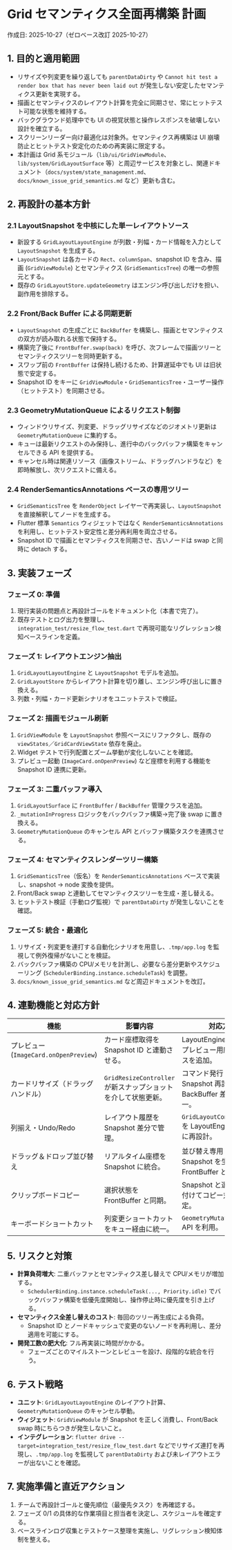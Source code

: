 # Grid セマンティクス全面再構築 計画
作成日: 2025-10-27（ゼロベース改訂 2025-10-27）

## 1. 目的と適用範囲
- リサイズや列変更を繰り返しても `parentDataDirty` や `Cannot hit test a render box that has never been laid out` が発生しない安定したセマンティクス更新を実現する。  
- 描画とセマンティクスのレイアウト計算を完全に同期させ、常にヒットテスト可能な状態を維持する。  
- バックグラウンド処理中でも UI の視覚状態と操作レスポンスを破壊しない設計を確立する。  
- スクリーンリーダー向け最適化は対象外。セマンティクス再構築は UI 崩壊防止とヒットテスト安定化のための再実装に限定する。  
- 本計画は Grid 系モジュール（`lib/ui/GridViewModule`、`lib/system/GridLayoutSurface` 等）と周辺サービスを対象とし、関連ドキュメント（`docs/system/state_management.md`、`docs/known_issue_grid_semantics.md` など）更新も含む。

## 2. 再設計の基本方針
### 2.1 LayoutSnapshot を中核にした単一レイアウトソース
- 新設する `GridLayoutLayoutEngine` が列数・列幅・カード情報を入力として `LayoutSnapshot` を生成する。  
- `LayoutSnapshot` は各カードの `Rect`、`columnSpan`、snapshot ID を含み、描画 (`GridViewModule`) とセマンティクス (`GridSemanticsTree`) の唯一の参照元とする。  
- 既存の `GridLayoutStore.updateGeometry` はエンジン呼び出しだけを担い、副作用を排除する。

### 2.2 Front/Back Buffer による同期更新
- `LayoutSnapshot` の生成ごとに `BackBuffer` を構築し、描画とセマンティクスの双方が読み取れる状態で保持する。  
- 構築完了後に `FrontBuffer.swap(back)` を呼び、次フレームで描画ツリーとセマンティクスツリーを同時更新する。  
- スワップ前の `FrontBuffer` は保持し続けるため、計算遅延中でも UI は旧状態で安定する。  
- Snapshot ID をキーに `GridViewModule`・`GridSemanticsTree`・ユーザー操作（ヒットテスト）を同期させる。

### 2.3 GeometryMutationQueue によるリクエスト制御
- ウィンドウリサイズ、列変更、ドラッグリサイズなどのジオメトリ更新は `GeometryMutationQueue` に集約する。  
- キューは最新リクエストのみ保持し、進行中のバックバッファ構築をキャンセルできる API を提供する。  
- キャンセル時は関連リソース（画像ストリーム、ドラッグハンドラなど）を即時解放し、次リクエストに備える。

### 2.4 RenderSemanticsAnnotations ベースの専用ツリー
- `GridSemanticsTree` を `RenderObject` レイヤーで再実装し、`LayoutSnapshot` を直接解釈してノードを生成する。  
- Flutter 標準 `Semantics` ウィジェットではなく `RenderSemanticsAnnotations` を利用し、ヒットテスト安定性と差分再利用を両立させる。  
- Snapshot ID で描画とセマンティクスを同期させ、古いノードは swap と同時に detach する。

## 3. 実装フェーズ
### フェーズ 0: 準備
1. 現行実装の問題点と再設計ゴールをドキュメント化（本書で完了）。  
2. 既存テストとログ出力を整理し、`integration_test/resize_flow_test.dart` で再現可能なリグレッション検知ベースラインを定義。

### フェーズ 1: レイアウトエンジン抽出
1. `GridLayoutLayoutEngine` と `LayoutSnapshot` モデルを追加。  
2. `GridLayoutStore` からレイアウト計算を切り離し、エンジン呼び出しに置き換える。  
3. 列数・列幅・カード更新シナリオをユニットテストで検証。

### フェーズ 2: 描画モジュール刷新
1. `GridViewModule` を `LayoutSnapshot` 参照ベースにリファクタし、既存の `viewStates`／`GridCardViewState` 依存を廃止。  
2. Widget テストで行列配置とズーム挙動が変化しないことを確認。  
3. プレビュー起動 (`ImageCard.onOpenPreview`) など座標を利用する機能を Snapshot ID 連携に更新。

### フェーズ 3: 二重バッファ導入
1. `GridLayoutSurface` に `FrontBuffer` / `BackBuffer` 管理クラスを追加。  
2. `_mutationInProgress` ロジックをバックバッファ構築→完了後 swap に置き換える。  
3. `GeometryMutationQueue` のキャンセル API とバッファ構築タスクを連携させる。

### フェーズ 4: セマンティクスレンダーツリー構築
1. `GridSemanticsTree`（仮名）を `RenderSemanticsAnnotations` ベースで実装し、snapshot -> node 変換を提供。  
2. Front/Back swap と連動してセマンティクスツリーを生成・差し替える。  
3. ヒットテスト検証（手動ログ監視）で `parentDataDirty` が発生しないことを確認。

### フェーズ 5: 統合・最適化
1. リサイズ・列変更を連打する自動化シナリオを用意し、`.tmp/app.log` を監視して例外復帰がないことを検証。  
2. バックバッファ構築の CPU/メモリを計測し、必要なら差分更新やスケジューリング (`SchedulerBinding.instance.scheduleTask`) を調整。  
3. `docs/known_issue_grid_semantics.md` など周辺ドキュメントを改訂。

## 4. 連動機能と対応方針
| 機能 | 影響内容 | 対応方針 |
| --- | --- | --- |
| プレビュー (`ImageCard.onOpenPreview`) | カード座標取得を Snapshot ID と連動させる。 | LayoutEngine の API にプレビュー用座標アクセスを追加。 |
| カードリサイズ（ドラッグハンドル） | `GridResizeController` が新スナップショットを介して状態更新。 | コマンド発行 → Snapshot 再計算 → BackBuffer 差し替えに統一。 |
| 列揃え・Undo/Redo | レイアウト履歴を Snapshot 差分で管理。 | `GridLayoutCommandTarget` を LayoutEngine ベースに再設計。 |
| ドラッグ＆ドロップ並び替え | リアルタイム座標を Snapshot に統合。 | 並び替え専用ドラフト Snapshot を生成し FrontBuffer と共有。 |
| クリップボードコピー | 選択状態を FrontBuffer と同期。 | Snapshot と選択 ID を紐付けてコピー対象を特定。 |
| キーボードショートカット | 列変更ショートカットをキュー経由に統一。 | `GeometryMutationQueue` API を利用。 |

## 5. リスクと対策
- **計算負荷増大**: 二重バッファとセマンティクス差し替えで CPU/メモリが増加する。  
  - `SchedulerBinding.instance.scheduleTask(..., Priority.idle)` でバックバッファ構築を低優先度開始し、操作停止時に優先度を引き上げる。  
- **セマンティクス全差し替えのコスト**: 毎回のツリー再生成による負荷。  
  - Snapshot ID とノードキャッシュで変更のないノードを再利用し、差分適用を可能にする。  
- **開発工数の肥大化**: フル再実装に時間がかかる。  
  - フェーズごとのマイルストーンとレビューを設け、段階的な統合を行う。

## 6. テスト戦略
- **ユニット**: `GridLayoutLayoutEngine` のレイアウト計算、`GeometryMutationQueue` のキャンセル挙動。  
- **ウィジェット**: `GridViewModule` が Snapshot を正しく消費し、Front/Back swap 時にちらつきが発生しないこと。  
- **インテグレーション**: `flutter drive --target=integration_test/resize_flow_test.dart` などでリサイズ連打を再現し、`.tmp/app.log` を監視して `parentDataDirty` および未レイアウトエラーが出ないことを確認。

## 7. 実施準備と直近アクション
1. チームで再設計ゴールと優先順位（最優先タスク）を再確認する。  
2. フェーズ 0/1 の具体的な作業項目と担当者を決定し、スケジュールを確定する。  
3. ベースラインログ収集とテストケース整理を実施し、リグレッション検知体制を整える。
